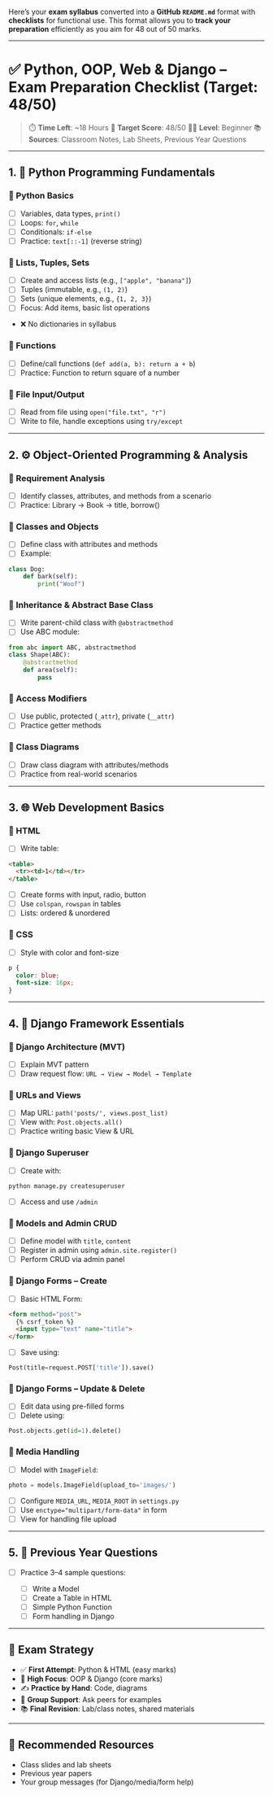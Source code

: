 Here’s your **exam syllabus** converted into a **GitHub `README.md`** format with **checklists** for functional use. This format allows you to **track your preparation** efficiently as you aim for 48 out of 50 marks.

---

# ✅ Python, OOP, Web & Django – Exam Preparation Checklist (Target: 48/50)

> ⏱️ **Time Left**: \~18 Hours
> 🎯 **Target Score**: 48/50
> 🧑‍💻 **Level**: Beginner
> 📚 **Sources**: Classroom Notes, Lab Sheets, Previous Year Questions

---

## 1. 🐍 Python Programming Fundamentals

### 🔹 Python Basics

* [ ] Variables, data types, `print()`
* [ ] Loops: `for`, `while`
* [ ] Conditionals: `if-else`
* [ ] Practice: `text[::-1]` (reverse string)

### 🔹 Lists, Tuples, Sets

* [ ] Create and access lists (e.g., `["apple", "banana"]`)
* [ ] Tuples (immutable, e.g., `(1, 2)`)
* [ ] Sets (unique elements, e.g., `{1, 2, 3}`)
* [ ] Focus: Add items, basic list operations
* ❌ No dictionaries in syllabus

### 🔹 Functions

* [ ] Define/call functions (`def add(a, b): return a + b`)
* [ ] Practice: Function to return square of a number

### 🔹 File Input/Output

* [ ] Read from file using `open("file.txt", "r")`
* [ ] Write to file, handle exceptions using `try/except`

---

## 2. ⚙️ Object-Oriented Programming & Analysis

### 🔹 Requirement Analysis

* [ ] Identify classes, attributes, and methods from a scenario
* [ ] Practice: Library → Book → title, borrow()

### 🔹 Classes and Objects

* [ ] Define class with attributes and methods
* [ ] Example:

```python
class Dog:
    def bark(self):
        print("Woof")
```

### 🔹 Inheritance & Abstract Base Class

* [ ] Write parent-child class with `@abstractmethod`
* [ ] Use ABC module:

```python
from abc import ABC, abstractmethod
class Shape(ABC):
    @abstractmethod
    def area(self):
        pass
```

### 🔹 Access Modifiers

* [ ] Use public, protected (`_attr`), private (`__attr`)
* [ ] Practice getter methods

### 🔹 Class Diagrams

* [ ] Draw class diagram with attributes/methods
* [ ] Practice from real-world scenarios

---

## 3. 🌐 Web Development Basics

### 🔹 HTML

* [ ] Write table:

```html
<table>
  <tr><td>1</td></tr>
</table>
```

* [ ] Create forms with input, radio, button
* [ ] Use `colspan`, `rowspan` in tables
* [ ] Lists: ordered & unordered

### 🔹 CSS

* [ ] Style with color and font-size

```css
p {
  color: blue;
  font-size: 16px;
}
```

---

## 4. 🚀 Django Framework Essentials

### 🔹 Django Architecture (MVT)

* [ ] Explain MVT pattern
* [ ] Draw request flow: `URL → View → Model → Template`

### 🔹 URLs and Views

* [ ] Map URL: `path('posts/', views.post_list)`
* [ ] View with: `Post.objects.all()`
* [ ] Practice writing basic View & URL

### 🔹 Django Superuser

* [ ] Create with:

```bash
python manage.py createsuperuser
```

* [ ] Access and use `/admin`

### 🔹 Models and Admin CRUD

* [ ] Define model with `title`, `content`
* [ ] Register in admin using `admin.site.register()`
* [ ] Perform CRUD via admin panel

### 🔹 Django Forms – Create

* [ ] Basic HTML Form:

```html
<form method="post">
  {% csrf_token %}
  <input type="text" name="title">
</form>
```

* [ ] Save using:

```python
Post(title=request.POST['title']).save()
```

### 🔹 Django Forms – Update & Delete

* [ ] Edit data using pre-filled forms
* [ ] Delete using:

```python
Post.objects.get(id=1).delete()
```

### 🔹 Media Handling

* [ ] Model with `ImageField`:

```python
photo = models.ImageField(upload_to='images/')
```

* [ ] Configure `MEDIA_URL`, `MEDIA_ROOT` in `settings.py`
* [ ] Use `enctype="multipart/form-data"` in form
* [ ] View for handling file upload

---

## 5. 📜 Previous Year Questions

* [ ] Practice 3–4 sample questions:

  * [ ] Write a Model
  * [ ] Create a Table in HTML
  * [ ] Simple Python Function
  * [ ] Form handling in Django

---

## 📌 Exam Strategy

* ✅ **First Attempt**: Python & HTML (easy marks)
* 🎯 **High Focus**: OOP & Django (core marks)
* ✍️ **Practice by Hand**: Code, diagrams
* 🤝 **Group Support**: Ask peers for examples
* 📚 **Final Revision**: Lab/class notes, shared materials

---

## 📁 Recommended Resources

* Class slides and lab sheets
* Previous year papers
* Your group messages (for Django/media/form help)

